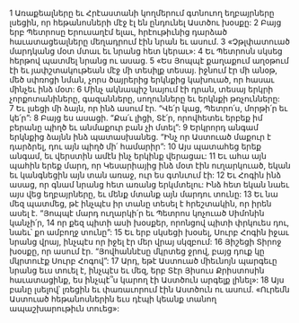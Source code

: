 1 Առաքեալները եւ Հրէաստանի կողմերում գտնուող եղբայրները լսեցին, որ հեթանոսների մէջ էլ են ընդունել Աստծու խօսքը: 2 Բայց երբ Պետրոսը Երուսաղէմ ելաւ, հրէութիւնից դարձած հաւատացեալները մեղադրում էին նրան եւ ասում. 3 «Չթլփատուած մարդկանց մօտ մտաւ եւ նրանց հետ կերաւ»: 4 Եւ Պետրոսն սկսեց հերթով պատմել նրանց ու ասաց. 5 «Ես Յոպպէ քաղաքում աղօթում էի եւ յափշտակութեան մէջ մի տեսիլք տեսայ. իջնում էր մի անօթ, մեծ սփռոցի նման, չորս ծայրերից երկնքից կախուած, որ հասաւ մինչեւ ինձ մօտ: 6 Մինչ ակնապիշ նայում էի դրան, տեսայ երկրի չորքոտանիները, գազանները, սողունները եւ երկնքի թռչունները: 7 Եւ լսեցի մի ձայն, որ ինձ ասում էր. “Վե՛ր կաց, Պետրո՛ս, մորթի՛ր եւ կե՛ր”: 8 Բայց ես ասացի. “Քա՛ւ լիցի, Տէ՛ր, որովհետեւ երբեք իմ բերանը պիղծ եւ անմաքուր բան չի մտել”: 9 Երկրորդ անգամ երկնքից ձայնն ինձ պատասխանեց. “Ինչ որ Աստուած մաքուր է դարձրել, դու այն պիղծ մի՛ համարիր”: 10 Այս պատահեց երեք անգամ, եւ վերստին ամէն ինչ երկինք վերացաւ: 11 Եւ ահա այն պահին երեք մարդ, որ Կեսարիայից ինձ մօտ էին ուղարկուած, եկան եւ կանգնեցին այն տան առաջ, ուր ես գտնւում էի: 12 Եւ Հոգին ինձ ասաց, որ գնամ նրանց հետ առանց երկմտելու: Ինձ հետ եկան նաեւ այս վեց եղբայրները, եւ մենք մտանք այն մարդու տունը: 13 Եւ նա մեզ պատմեց, թէ ինչպէս իր տանը տեսել է հրեշտակին, որ իրեն ասել է. “Յոպպէ մարդ ուղարկի՛ր եւ Պետրոս կոչուած Սիմոնին կանչի՛ր, 14 որ քեզ պիտի ասի խօսքեր, որոնցով պիտի փրկուես դու, նաեւ՝ քո ամբողջ տունը”: 15 Եւ երբ սկսեցի խօսել, Սուրբ Հոգին իջաւ նրանց վրայ, ինչպէս որ իջել էր մեր վրայ սկզբում: 16 Յիշեցի Տիրոջ խօսքը, որ ասում էր. “Յովհաննէսը մկրտեց ջրով, բայց դուք կը մկրտուէք Սուրբ Հոգով”: 17 Արդ, եթէ Աստուած միեւնոյն պարգեւը նրանց եւս տուել է, ինչպէս եւ մեզ, երբ Տէր Յիսուս Քրիստոսին հաւատացինք, ես ինչպէ՞ս կարող էի Աստծուն արգելք լինել»: 18 Այս բանը լսելով՝ լռեցին եւ փառաւորում էին Աստծուն ու ասում. «Ուրեմն Աստուած հեթանոսներին եւս դէպի կեանք տանող ապաշխարութիւն տուեց»:
